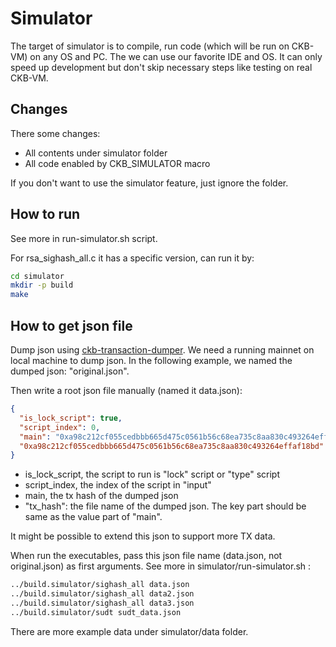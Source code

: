 
# Simulator
The target of simulator is to compile, run code (which will be run on CKB-VM) on any OS and PC.
The we can use our favorite IDE and OS. It can only speed up development but don't skip necessary steps like testing on real CKB-VM.

## Changes
There some changes:
- All contents under simulator folder
- All code enabled by CKB_SIMULATOR macro

If you don't want to use the simulator feature, just ignore the folder.

## How to run
See more in run-simulator.sh script. 

For rsa_sighash_all.c it has a specific version, can run it by:
```bash
cd simulator
mkdir -p build
make
```
## How to get json file
Dump json using [ckb-transaction-dumper](https://github.com/xxuejie/ckb-transaction-dumper). We need a running mainnet
on local machine to dump json. In the following example,  we named the dumped json: "original.json".

Then write a root json file manually (named it data.json):
```json
{
  "is_lock_script": true,
  "script_index": 0,
  "main": "0xa98c212cf055cedbbb665d475c0561b56c68ea735c8aa830c493264effaf18bd",
  "0xa98c212cf055cedbbb665d475c0561b56c68ea735c8aa830c493264effaf18bd": "original.json"
}
```
* is_lock_script, the script to run is "lock" script or "type" script
* script_index, the index of the script in "input"
* main, the tx hash of the dumped json
* "tx_hash": the file name of the dumped json. The key part should be same as the value part of "main".

It might be possible to extend this json to support more TX data.


When run the executables, pass this json file name (data.json, not original.json) as first arguments. 
See more in simulator/run-simulator.sh :

```bash
../build.simulator/sighash_all data.json
../build.simulator/sighash_all data2.json
../build.simulator/sighash_all data3.json
../build.simulator/sudt sudt_data.json
``` 
 
There are more example data under simulator/data folder.
